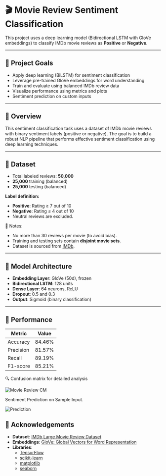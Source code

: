 # 🎬 Movie Review Sentiment Classification

This project uses a deep learning model (Bidirectional LSTM with GloVe embeddings) to classify IMDb movie reviews as **Positive** or **Negative**.

---

## 📌 Project Goals

- Apply deep learning (BiLSTM) for sentiment classification
- Leverage pre-trained GloVe embeddings for word understanding
- Train and evaluate using balanced IMDb review data
- Visualize performance using metrics and plots
- Sentiment prediction on custom inputs

---

## 📌 Overview

This sentiment classification task uses a dataset of IMDb movie reviews with binary sentiment labels (positive or negative). The goal is to build a robust NLP pipeline that performs effective sentiment classification using deep learning techniques.

---

## 📂 Dataset

- Total labeled reviews: **50,000**
- **25,000** training (balanced)
- **25,000** testing (balanced)

**Label definition:**
- **Positive**: Rating ≥ 7 out of 10  
- **Negative**: Rating ≤ 4 out of 10  
- Neutral reviews are excluded.

📝 Notes:
- No more than 30 reviews per movie (to avoid bias).
- Training and testing sets contain **disjoint movie sets**.
- Dataset is sourced from [IMDb](https://ai.stanford.edu/~amaas/data/sentiment/).

---

## 🧠 Model Architecture

- **Embedding Layer**: GloVe (50d), frozen
- **Bidirectional LSTM**: 128 units
- **Dense Layer**: 64 neurons, ReLU
- **Dropout**: 0.5 and 0.3
- **Output**: Sigmoid (binary classification)

---

## 🏁 Performance

| Metric     | Value    |
|------------|----------|
| Accuracy   | 84.46%   |
| Precision  | 81.57%   |
| Recall     | 89.19%   |
| F1-score   | 85.21%   |

🔍 Confusion matrix for detailed analysis

![Movie Review CM](https://github.com/user-attachments/assets/5d058f5e-f155-47ec-8617-5ec36a4f690e)

Sentiment Prediction on Sample Input.

![Prediction](https://github.com/user-attachments/assets/ef35c772-5b35-4be5-a206-690f8a3bd62e)


## 🙏 Acknowledgements

- **Dataset**: [IMDb Large Movie Review Dataset](https://ai.stanford.edu/~amaas/data/sentiment/)
- **Embeddings**: [GloVe: Global Vectors for Word Representation](https://nlp.stanford.edu/projects/glove/)
- **Libraries**:  
  - [TensorFlow](https://www.tensorflow.org/)  
  - [scikit-learn](https://scikit-learn.org/)  
  - [matplotlib](https://matplotlib.org/)  
  - [seaborn](https://seaborn.pydata.org/)
